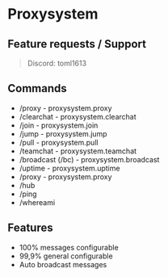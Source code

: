# Proxysystem

## Feature requests / Support

> Discord: toml1613

## Commands

- /proxy - proxysystem.proxy
- /clearchat - proxysystem.clearchat
- /join - proxysystem.join
- /jump - proxysystem.jump
- /pull - proxysystem.pull
- /teamchat - proxysystem.teamchat
- /broadcast (/bc) - proxysystem.broadcast
- /uptime - proxysystem.uptime
- /proxy - proxysystem.proxy
- /hub
- /ping
- /whereami

## Features

- 100% messages configurable
- 99,9% general configurable
- Auto broadcast messages
